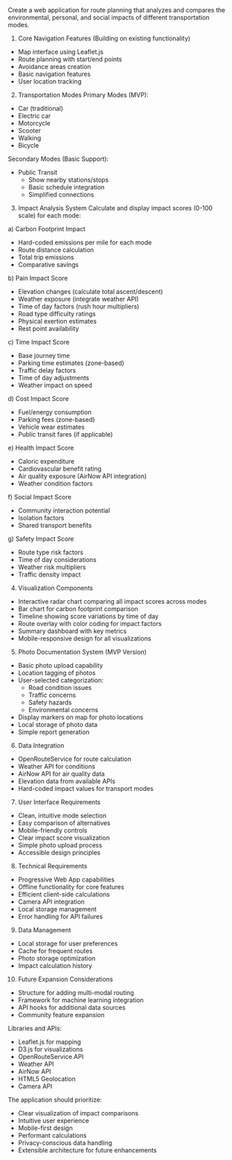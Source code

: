 Create a web application for route planning that analyzes and compares the environmental, personal, and social impacts of different transportation modes.

1. Core Navigation Features (Building on existing functionality)
- Map interface using Leaflet.js
- Route planning with start/end points
- Avoidance areas creation
- Basic navigation features
- User location tracking

2. Transportation Modes
Primary Modes (MVP):
- Car (traditional)
- Electric car
- Motorcycle
- Scooter
- Walking
- Bicycle

Secondary Modes (Basic Support):
- Public Transit
  - Show nearby stations/stops
  - Basic schedule integration
  - Simplified connections

3. Impact Analysis System
Calculate and display impact scores (0-100 scale) for each mode:

a) Carbon Footprint Impact
- Hard-coded emissions per mile for each mode
- Route distance calculation
- Total trip emissions
- Comparative savings

b) Pain Impact Score
- Elevation changes (calculate total ascent/descent)
- Weather exposure (integrate weather API)
- Time of day factors (rush hour multipliers)
- Road type difficulty ratings
- Physical exertion estimates
- Rest point availability

c) Time Impact Score
- Base journey time
- Parking time estimates (zone-based)
- Traffic delay factors
- Time of day adjustments
- Weather impact on speed

d) Cost Impact Score
- Fuel/energy consumption
- Parking fees (zone-based)
- Vehicle wear estimates
- Public transit fares (if applicable)

e) Health Impact Score
- Caloric expenditure
- Cardiovascular benefit rating
- Air quality exposure (AirNow API integration)
- Weather condition factors

f) Social Impact Score
- Community interaction potential
- Isolation factors
- Shared transport benefits

g) Safety Impact Score
- Route type risk factors
- Time of day considerations
- Weather risk multipliers
- Traffic density impact

4. Visualization Components
- Interactive radar chart comparing all impact scores across modes
- Bar chart for carbon footprint comparison
- Timeline showing score variations by time of day
- Route overlay with color coding for impact factors
- Summary dashboard with key metrics
- Mobile-responsive design for all visualizations

5. Photo Documentation System (MVP Version)
- Basic photo upload capability
- Location tagging of photos
- User-selected categorization:
  - Road condition issues
  - Traffic concerns
  - Safety hazards
  - Environmental concerns
- Display markers on map for photo locations
- Local storage of photo data
- Simple report generation

6. Data Integration
- OpenRouteService for route calculation
- Weather API for conditions
- AirNow API for air quality data
- Elevation data from available APIs
- Hard-coded impact values for transport modes

7. User Interface Requirements
- Clean, intuitive mode selection
- Easy comparison of alternatives
- Mobile-friendly controls
- Clear impact score visualization
- Simple photo upload process
- Accessible design principles

8. Technical Requirements
- Progressive Web App capabilities
- Offline functionality for core features
- Efficient client-side calculations
- Camera API integration
- Local storage management
- Error handling for API failures

9. Data Management
- Local storage for user preferences
- Cache for frequent routes
- Photo storage optimization
- Impact calculation history

10. Future Expansion Considerations
- Structure for adding multi-modal routing
- Framework for machine learning integration
- API hooks for additional data sources
- Community feature expansion

Libraries and APIs:
- Leaflet.js for mapping
- D3.js for visualizations
- OpenRouteService API
- Weather API
- AirNow API
- HTML5 Geolocation
- Camera API

The application should prioritize:
- Clear visualization of impact comparisons
- Intuitive user experience
- Mobile-first design
- Performant calculations
- Privacy-conscious data handling
- Extensible architecture for future enhancements

